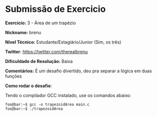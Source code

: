 # Submissão de Exercicio

**Exercicio:** 3 - Área de um trapézio

**Nickname:** brenu

**Nível Técnico:** Estudante/Estagiário/Junior (Sim, os três)

**Twitter**: https://twitter.com/therealbrenu

**Dificuldade de Resolução:** Baixa

**Comentários:** É um desafio divertido, deu pra separar a lógica em duas funções

**Como rodar o desafio**:

Tendo o compilador GCC instalado, use os comandos abaixo:

```console
foo@bar:~$ gcc -o trapezoidArea main.c
foo@bar:~$ ./trapezoidArea
```
